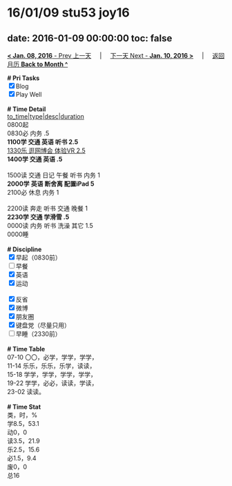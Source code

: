 # 16/01/09 stu53 joy16

date: 2016-01-09 00:00:00
toc: false
---
[**< Jan. 08, 2016** - Prev 上一天](/lifelogs/2016/01/d08.html) &nbsp; &nbsp; | &nbsp; &nbsp; [下一天 Next - **Jan. 10, 2016 >**](/lifelogs/2016/01/d10.html) &nbsp; &nbsp; |  &nbsp; &nbsp; [返回月历 **Back to Month ^**](/lifelogs/2016/01/index.html)
<br/><div><b># Pri Tasks</b></div><div><input checked="true" type="checkbox"/>Blog</div><div><input checked="true" type="checkbox"/>Play Well</div><div><br/></div><div><b># Time Detail</b></div><div><u>to_time|type|desc|duration</u></div><div>0800起</div><div>0830必 内务 .5</div><div><b>1100学 交通 英语 听书 2.5</b></div><div><u>1330乐 逛网博会 体验VR 2.5</u></div><div><b>1400学 交通 英语 .5</b></div><div><br/></div><div>1500读 交通 日记 午餐 听书 内务 1</div><div><b>2000学</b> <b>英语 断舍离 配置iPad</b><b> 5</b></div><div>2100必 休息 内务 1</div><div><br/></div><div>2200读 奔走 听书 交通 晚餐 1</div><div><b>2230学 交通 学滑雪 .5</b></div><div>0000读 内务 听书 洗澡 其它 1.5</div><div>0000睡</div><div><br/></div><div><b># Discipline</b></div><div><input checked="true" type="checkbox"/>早起（0830前）</div><div><input type="checkbox"/>早餐</div><div><input checked="true" type="checkbox"/>英语</div><div><input checked="true" type="checkbox"/>运动</div><div><br/></div><div><input checked="true" type="checkbox"/>反省</div><div><input checked="true" type="checkbox"/>微博</div><div><input checked="true" type="checkbox"/>朋友圈</div><div><input checked="true" type="checkbox"/>键盘党（尽量只用）</div><div><input type="checkbox"/>早睡（2330前）</div><div><br/></div><div><b># Time Table</b></div><div>07-10 〇〇，必学，学学，学学，</div><div>11-14 乐乐，乐乐，乐学，读读，</div><div>15-18 学学，学学，学学，学学，</div><div>19-22 学学，必必，读读，学读，</div><div>23-02 读读。</div><div><br/></div><div><b># Time Stat</b></div><div>类，时，%</div><div>学8.5，53.1</div><div>动0，0</div><div>读3.5，21.9</div><div>乐2.5，15.6</div><div>必1.5，9.4</div><div>废0，0</div><div>总16</div>
